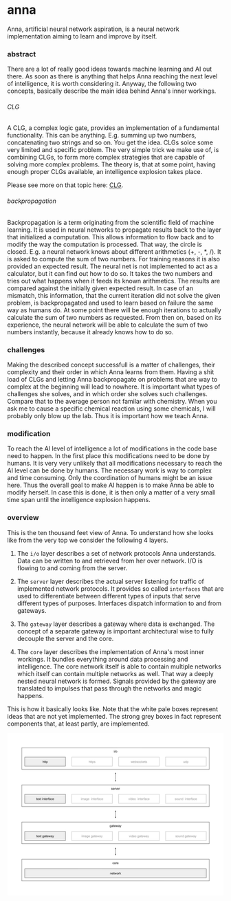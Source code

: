 # anna
Anna, artificial neural network aspiration, is a neural network implementation
aiming to learn and improve by itself.

### abstract
There are a lot of really good ideas towards machine learning and AI out there.
As soon as there is anything that helps Anna reaching the next level of
intelligence, it is worth considering it. Anyway, the following two concepts,
basically describe the main idea behind Anna's inner workings.

###### CLG
A CLG, a complex logic gate, provides an implementation of a fundamental
functionality. This can be anything. E.g. summing up two numbers, concatenating
two strings and so on. You get the idea. CLGs solce some very limited and
specific problem. The very simple trick we make use of, is combining CLGs, to
form more complex strategies that are capable of solving more complex problems.
The theory is, that at some point, having enough proper CLGs available, an
intelligence explosion takes place.

Please see more on that topic here: [CLG](clg.md).

###### backpropagation
Backpropagation is a term originating from the scientific field of machine
learning. It is used in neural networks to propagate results back to the layer
that initialized a computation. This allows information to flow back and to
modify the way the computation is processed. That way, the circle is closed.
E.g. a neural network knows about different arithmetics (+, -, *, /). It is
asked to compute the sum of two numbers. For training reasons it is also
provided an expected result. The neural net is not implemented to act as a
calculator, but it can find out how to do so. It takes the two numbers and
tries out what happens when it feeds its known arithmetics. The results are
compared against the initially given expected result. In case of an mismatch,
this information, that the current iteration did not solve the given problem,
is backpropagated and used to learn based on failure the same way as humans do.
At some point there will be enough iterations to actually calculate the sum of
two numbers as requested. From then on, based on its experience, the neural
network will be able to calculate the sum of two numbers instantly, because it
already knows how to do so.

### challenges
Making the described concept successfull is a matter of challenges, their
complexity and their order in which Anna learns from them. Having a shit load
of CLGs and letting Anna backpropagate on problems that are way to complex at
the beginning will lead to nowhere. It is important what types of challenges
she solves, and in which order she solves such challenges. Compare that to the
average person not familar with chemistry. When you ask me to cause a specific
chemical reaction using some chemicals, I will probably only blow up the lab.
Thus it is important how we teach Anna.

### modification
To reach the AI level of intelligence a lot of modifications in the code base
need to happen. In the first place this modifications need to be done by
humans. It is very very unlikely that all modifications necessary to reach the
AI level can be done by humans. The necessary work is way to complex and time
consuming. Only the coordination of humans might be an issue here. Thus the
overall goal to make AI happen is to make Anna be able to modify herself. In
case this is done, it is then only a matter of a very small time span until the
intelligence explosion happens.

### overview
This is the ten thousand feet view of Anna. To understand how she looks like
from the very top we consider the following 4 layers.

1. The `i/o` layer describes a set of network protocols Anna understands. Data
   can be written to and retrieved from her over network. I/O is flowing to and
   coming from the server.

2. The `server` layer describes the actual server listening for traffic of
   implemented network protocols. It provides so called `interfaces` that are
   used to differentiate between different types of inputs that serve different
   types of purposes. Interfaces dispatch information to and from gateways.

3. The `gateway` layer describes a gateway where data is exchanged. The concept
   of a separate gateway is important architectural wise to fully decouple the
   server and the core.

4. The `core` layer describes the implementation of Anna's most inner workings.
   It bundles everything around data processing and intelligence. The core
   network itself is able to contain multiple networks which itself can contain
   multiple networks as well. That way a deeply nested neural network is
   formed. Signals provided by the gateway are translated to impulses that pass
   through the networks and magic happens.

This is how it basically looks like. Note that the white pale boxes represent
ideas that are not yet implemented. The strong grey boxes in fact represent
components that, at least partly, are implemented.

![anna](image/anna.png)
